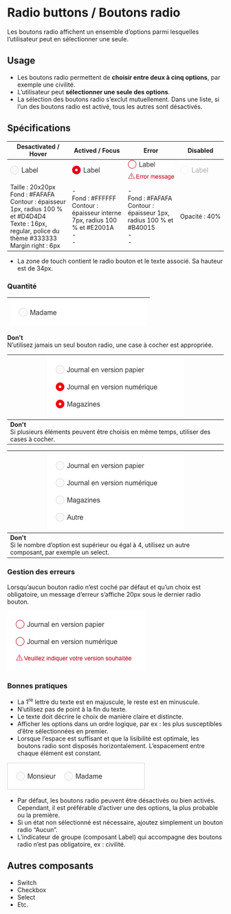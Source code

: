 # Radio buttons / Boutons radio

Les boutons radio affichent un ensemble d’options parmi lesquelles l’utilisateur peut en sélectionner une seule.

## Usage

- Les boutons radio permettent de **choisir entre deux à cinq options**, par exemple une civilité.
- L’utilisateur peut **sélectionner une seule des options**.
- La sélection des boutons radio s’exclut mutuellement. Dans une liste, si l’un des boutons radio est activé, tous les autres sont désactivés.


## Spécifications

Desactivated / Hover | Actived / Focus | Error | Disabled
------------ | ------------- | ------------- | ------------- |
![button-radio__desactivated](design/button-radio__desactivated.png)|![button-radio__activated](design/button-radio__activated.png)| ![button-radio__error](design/button-radio__error.png) | ![button-radio__disabled](design/button-radio__disabled.png)
Taille : 20x20px <br> Fond : #FAFAFA <br> Contour : épaisseur 1px, radius 100 % et #D4D4D4 <br> Texte : 16px, regular, police du thème #333333 <br> Margin right : 6px | -  <br> Fond : #FFFFFF <br> Contour : épaisseur interne 7px, radius 100 % et #E2001A <br> - <br> - | - <br> Fond : #FAFAFA <br> Contour : épaisseur 1px, radius 100 % et #B40015  <br> - <br> - | Opacité&nbsp;:&nbsp;40%

- La zone de touch contient le radio bouton et le texte associé. Sa hauteur est de 34px.


### Quantité

<div class="do-dont">
<div class="dont">

![button-radio__ex__dont-only-one](design/button-radio__ex__dont-only-one.png)  |
------------ |
**Don’t** <br/> N’utilisez jamais un seul bouton radio, une case à cocher est appropriée.

</div>
</div>


<div class="do-dont">
<div class="dont">

![button-radio__ex__dont-multiple-activaton](design/button-radio__ex__dont-multiple-activaton.png) |
------------ |
**Don't** <br/> Si plusieurs éléments peuvent être choisis en même temps, utiliser des cases à cocher. |

</div>
</div>


<div class="do-dont">
<div class="dont">

![button-radio__ex__dont-greater-than-3](design/button-radio__ex__dont-greater-than-3.png) |
------------ |
**Don't** <br/> Si le nombre d’option est supérieur ou égal à 4, utilisez un autre composant, par exemple un select. |

</div>
</div>


### Gestion des erreurs

Lorsqu’aucun bouton radio n’est coché par défaut et qu’un choix est obligatoire, un message d’erreur s’affiche 20px sous le dernier radio bouton.


![button-radio__exemples__error](design/button-radio__exemples__error.png)


### Bonnes pratiques

- La 1<sup>re</sup> lettre du texte est en majuscule, le reste est en minuscule.
- N’utilisez pas de point à la fin du texte.
- Le texte doit décrire le choix de manière claire et distincte.
- Afficher les options dans un ordre logique, par ex&nbsp;: les plus susceptibles d’être sélectionnées en premier.
- Lorsque l’espace est suffisant et que la lisibilité est optimale, les boutons radio sont disposés horizontalement. L’espacement entre chaque élément est constant.

![button-radio__ex__opposite](design/button-radio__ex__opposite.png)
- Par défaut, les boutons radio peuvent être désactivés ou bien activés. Cependant, il est préférable d’activer une des options, la plus probable ou la première.
- Si un état non sélectionné est nécessaire, ajoutez simplement un bouton radio “Aucun”.
- L’indicateur de groupe (composant Label) qui accompagne des boutons radio n’est pas obligatoire, ex : civilité.

## Autres composants

- Switch
- Checkbox
- Select
- Etc.

